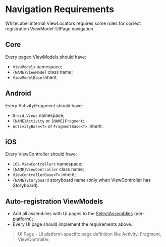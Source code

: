# Navigation Requirements

WhiteLabel internal ViewLocators requires some rules for correct registration ViewModel-UIPage navigation.

## Core

Every paged ViewModels should have:

- `ViewModels` namespace;
- `{NAME}ViewModel` class name;
- `ViewModelBase` inherit.

## Android

Every Activity/Fragment should have:

- `Droid.Views` namespace;
- `{NAME}Activity` or `{NAME}Fragment`;
- `ActivityBase<T>` or `FragmentBase<T>` inherit.

## iOS

Every ViewController should have:

- `iOS.ViewControllers` namespace;
- `{NAME}ViewController` class name;
- `ViewControllerBase<T>` inherit;
- `{NAME}Storyboard` storyboard name (only when ViewController has Storyboard).

## Auto-registration ViewModels

- Add all assemblies with UI pages to the [SelectAssemblies](bootstrapper.md#assemblysource) (per-platform);
- Every UI page should implement the requirements above.

> UI Page - UI platform-specific page definition like Activity, Fragment, ViewController.
